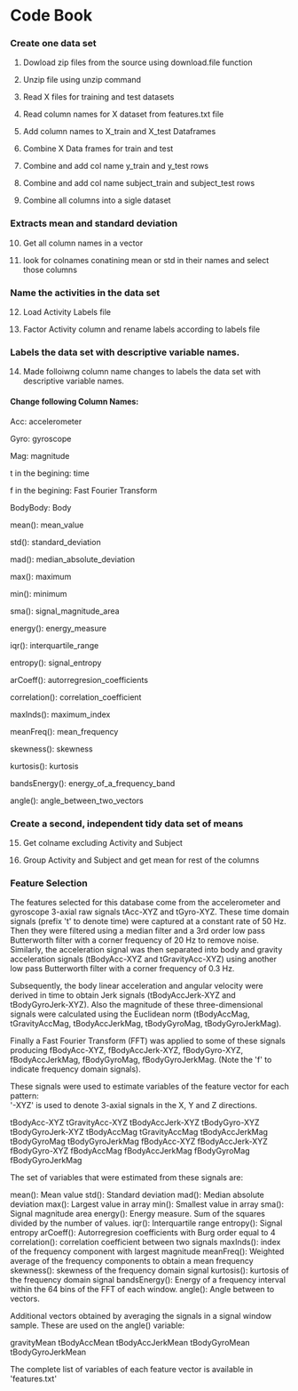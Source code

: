 
# Code Book


### Create one data set

1) Dowload zip files from the source using download.file function

2) Unzip file using unzip command

3) Read X files for training and test datasets

4) Read column names for X dataset from features.txt file

5) Add column names to X_train and X_test Dataframes

6) Combine X Data frames for train and test

7) Combine and add col name y_train and y_test rows

8) Combine and add col name subject_train and subject_test rows

9) Combine all columns into a sigle dataset


### Extracts mean and standard deviation
10) Get all column names in a vector

11) look for colnames conatining mean or std in their names and select those columns


### Name the activities in the data set
12) Load Activity Labels file

13) Factor Activity column and rename labels according to labels file

### Labels the data set with descriptive variable names.
14) Made folloiwng column name changes to labels the data set with descriptive variable names.


#### Change following Column Names:

Acc: accelerometer

Gyro: gyroscope

Mag: magnitude

t in the begining: time

f in the begining: Fast Fourier Transform

BodyBody: Body

mean(): mean_value

std(): standard_deviation

mad(): median_absolute_deviation

max(): maximum

min(): minimum

sma(): signal_magnitude_area

energy(): energy_measure

iqr(): interquartile_range

entropy(): signal_entropy

arCoeff(): autorregresion_coefficients

correlation(): correlation_coefficient

maxInds(): maximum_index

meanFreq(): mean_frequency

skewness(): skewness

kurtosis(): kurtosis

bandsEnergy(): energy_of_a_frequency_band

angle(): angle_between_two_vectors



### Create a second, independent tidy data set of means

15) Get colname excluding Activity and Subject

16) Group Activity and Subject and get mean for rest of the columns





### Feature Selection


The features selected for this database come from the accelerometer and gyroscope 3-axial raw signals tAcc-XYZ and tGyro-XYZ. These time domain signals (prefix 't' to denote time) were captured at a constant rate of 50 Hz. Then they were filtered using a median filter and a 3rd order low pass Butterworth filter with a corner frequency of 20 Hz to remove noise. Similarly, the acceleration signal was then separated into body and gravity acceleration signals (tBodyAcc-XYZ and tGravityAcc-XYZ) using another low pass Butterworth filter with a corner frequency of 0.3 Hz. 

Subsequently, the body linear acceleration and angular velocity were derived in time to obtain Jerk signals (tBodyAccJerk-XYZ and tBodyGyroJerk-XYZ). Also the magnitude of these three-dimensional signals were calculated using the Euclidean norm (tBodyAccMag, tGravityAccMag, tBodyAccJerkMag, tBodyGyroMag, tBodyGyroJerkMag). 

Finally a Fast Fourier Transform (FFT) was applied to some of these signals producing fBodyAcc-XYZ, fBodyAccJerk-XYZ, fBodyGyro-XYZ, fBodyAccJerkMag, fBodyGyroMag, fBodyGyroJerkMag. (Note the 'f' to indicate frequency domain signals). 

These signals were used to estimate variables of the feature vector for each pattern:  
'-XYZ' is used to denote 3-axial signals in the X, Y and Z directions.

tBodyAcc-XYZ
tGravityAcc-XYZ
tBodyAccJerk-XYZ
tBodyGyro-XYZ
tBodyGyroJerk-XYZ
tBodyAccMag
tGravityAccMag
tBodyAccJerkMag
tBodyGyroMag
tBodyGyroJerkMag
fBodyAcc-XYZ
fBodyAccJerk-XYZ
fBodyGyro-XYZ
fBodyAccMag
fBodyAccJerkMag
fBodyGyroMag
fBodyGyroJerkMag

The set of variables that were estimated from these signals are: 

mean(): Mean value
std(): Standard deviation
mad(): Median absolute deviation 
max(): Largest value in array
min(): Smallest value in array
sma(): Signal magnitude area
energy(): Energy measure. Sum of the squares divided by the number of values. 
iqr(): Interquartile range 
entropy(): Signal entropy
arCoeff(): Autorregresion coefficients with Burg order equal to 4
correlation(): correlation coefficient between two signals
maxInds(): index of the frequency component with largest magnitude
meanFreq(): Weighted average of the frequency components to obtain a mean frequency
skewness(): skewness of the frequency domain signal 
kurtosis(): kurtosis of the frequency domain signal 
bandsEnergy(): Energy of a frequency interval within the 64 bins of the FFT of each window.
angle(): Angle between to vectors.

Additional vectors obtained by averaging the signals in a signal window sample. These are used on the angle() variable:

gravityMean
tBodyAccMean
tBodyAccJerkMean
tBodyGyroMean
tBodyGyroJerkMean

The complete list of variables of each feature vector is available in 'features.txt'





